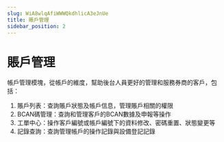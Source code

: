 ```yaml
---
slug: WiA8wlqAfiWWWQkdhlicA3eJnUe
title: 賬戶管理
sidebar_position: 2
---
```



# 賬戶管理


帳戶管理模塊，從帳戶的維度，幫助後台人員更好的管理和服務券商的客戶，包括：

1. 賬戶列表：查詢賬戶狀態及帳戶信息，管理賬戶相關的權限
2. BCAN碼管理：查詢和管理客戶的BCAN數據及申報等操作
3. 工單中心：操作客戶編號或帳戶編號下的資料修改、密碼重置、狀態變更等
4. 記錄查詢：查詢管理帳戶的操作記錄與設備登記記錄
